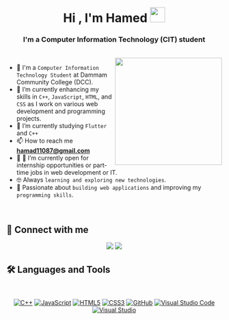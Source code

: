 
<h1 align="center">Hi , I'm Hamed </b><img src="https://media.giphy.com/media/hvRJCLFzcasrR4ia7z/giphy.gif" width="35"></h1>
<h3 align="center">I'm a Computer Information Technology (CIT) student</h3>


<br>
<img align="right" src="https://user-images.githubusercontent.com/63050133/156676671-d5b2e362-97d4-4404-9447-dd71ddfea82f.gif" width = 250px/>

- :school: I'm a `Computer Information Technology Student` at Dammam Community College (DCC).
- 🔭 I’m currently enhancing my skills in `C++`, `JavaScript`, `HTML`, and `CSS` as I work on various web development and programming projects.
- 🌱 I’m currently studying `Flutter` and `C++`
- 📫 How to reach me **hamad11087@gmail.com**
- :thinking: :thinking: I’m currently open for internship opportunities or part-time jobs in web development or IT.
- :nerd_face: Always `learning and exploring new technologies`.
- 🐼 Passionate about `building web applications` and improving my `programming skills`.
<br>

## 📩 Connect with me
<p align="center">
    <a href="mailto:hamad11087@gmail.com" title="Gmail"><img src="https://img.shields.io/badge/gmail-%23F05033.svg?style=for-the-badge&logo=gmail&logoColor=white"/></a>  
    <a href="[www.linkedin.com/in/hamed-albqis-2b0331326/](https://www.linkedin.com/in/hamed-albqis-2b0331326/)" title="LinkedIn"><img src="https://img.shields.io/badge/linkedin-%230077B5.svg?style=for-the-badge&logo=linkedin&logoColor=white"/></a>  
</p>

## 🛠 Languages and Tools
<br>
<p align="center">
    <a href="https://isocpp.org/" title="C++">
  <img src="https://img.shields.io/badge/c++-%2300599C.svg?style=for-the-badge&logo=c%2B%2B&logoColor=white" alt="C++"></a>
<a href="https://developer.mozilla.org/en-US/docs/Web/JavaScript" title="JavaScript">
  <img src="https://img.shields.io/badge/javascript-%23323330.svg?style=for-the-badge&logo=javascript&logoColor=%23F7DF1E" alt="JavaScript"></a>
<a href="https://www.w3.org/TR/html5/" title="HTML5"><img src="https://img.shields.io/badge/html5-%23E34F26.svg?style=for-the-badge&logo=html5&logoColor=white" alt="HTML5"></a>
	<a href="https://www.w3.org/Style/CSS/" title="CSS3"><img src="https://img.shields.io/badge/css3-%23157122B6.svg?style=for-the-badge&logo=css3&logoColor=white" alt="CSS3"></a>
<a href="https://github.com/" title="GitHub"><img src="https://img.shields.io/badge/github-%23121011.svg?style=for-the-badge&logo=github&logoColor=white" alt="GitHub"></a>
<a href="https://code.visualstudio.com/" title="Visual Studio Code"><img src="https://img.shields.io/badge/Visual%20Studio%20Code-0078d7.svg?style=for-the-badge&logo=visual-studio-code&logoColor=white" alt="Visual Studio Code"></a>
<a href="https://visualstudio.microsoft.com/" title="Visual Studio">
  <img src="https://img.shields.io/badge/Visual_Studio-5C2D91.svg?style=for-the-badge&logo=visual-studio&logoColor=white" alt="Visual Studio">
</a>



</p>
